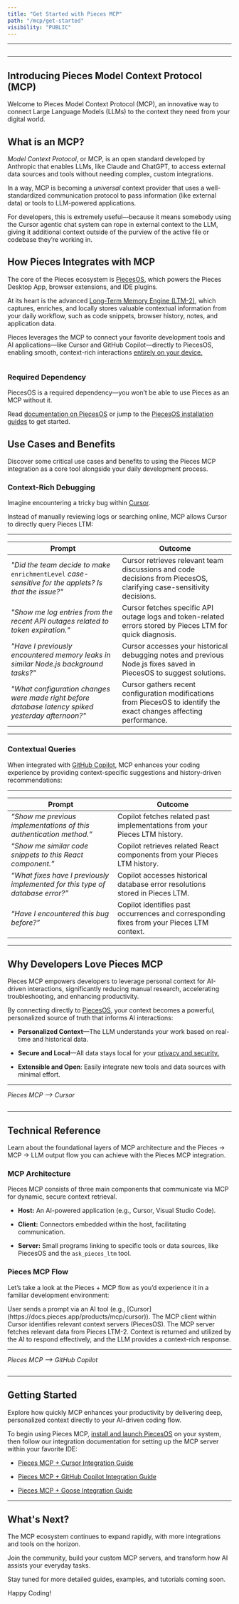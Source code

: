 ```yaml
---
title: "Get Started with Pieces MCP"
path: "/mcp/get-started"
visibility: "PUBLIC"
---
```

***

<Image src="https://storage.googleapis.com/hashnode_product_documentation_assets/mcp_documentation/introducing_pieces_mcp/mcp.png" alt="" align="center" fullwidth="true" />

***

## Introducing Pieces Model Context Protocol (MCP)

Welcome to Pieces Model Context Protocol (MCP), an innovative way to connect Large Language Models (LLMs) to the context they need from your digital world.

## What is an MCP?

*Model Context Protocol*, or MCP, is an open standard developed by Anthropic that enables LLMs, like Claude and ChatGPT, to access external data sources and tools without needing complex, custom integrations.

In a way, MCP is becoming a *universal* context provider that uses a well-standardized communication protocol to pass information (like external data) or tools to LLM-powered applications.

For developers, this is extremely useful—because it means somebody using the Cursor agentic chat system can rope in external context to the LLM, giving it additional context outside of the purview of the active file or codebase they’re working in.

## How Pieces Integrates with MCP

The core of the Pieces ecosystem is [PiecesOS](https://docs.pieces.app/products/core-dependencies/pieces-os), which powers the Pieces Desktop App, browser extensions, and IDE plugins.

At its heart is the advanced [Long-Term Memory Engine (LTM-2)](https://docs.pieces.app/products/core-dependencies/pieces-os#ltm-2), which captures, enriches, and locally stores valuable contextual information from your daily workflow, such as code snippets, browser history, notes, and application data.

Pieces leverages the MCP to connect your favorite development tools and AI applications—like Cursor and GitHub Copilot—directly to PiecesOS, enabling smooth, context-rich interactions [entirely on your device.](https://docs.pieces.app/products/privacy-security-your-data#data-storage--control)

<Image src="https://storage.googleapis.com/hashnode_product_documentation_assets/mcp_documentation/introducing_pieces_mcp/mcp-diagram.png" alt="" align="center" fullwidth="true" />

### Required Dependency

PiecesOS is a required dependency—you won’t be able to use Pieces as an MCP without it.

Read [documentation on PiecesOS](https://docs.pieces.app/products/core-dependencies/pieces-os) or jump to the [PiecesOS installation guides](https://docs.pieces.app/products/core-dependencies/pieces-os/manual-installation#manual-download--installation) to get started.

## Use Cases and Benefits

Discover some critical use cases and benefits to using the Pieces MCP integration as a core tool alongside your daily development process.

### Context-Rich Debugging

Imagine encountering a tricky bug within [Cursor](http://docs.pieces.app/products/mcp/cursor).

Instead of manually reviewing logs or searching online, MCP allows Cursor to directly query Pieces LTM:

***

| **Prompt**                                                                                             | **Outcome**                                                                                                          |
| ------------------------------------------------------------------------------------------------------ | -------------------------------------------------------------------------------------------------------------------- |
| *"Did the team decide to make* `enrichmentLevel` *case-sensitive for the applets? Is that the issue?"* | Cursor retrieves relevant team discussions and code decisions from PiecesOS, clarifying case-sensitivity decisions.  |
| *"Show me log entries from the recent API outages related to token expiration."*                       | Cursor fetches specific API outage logs and token-related errors stored by Pieces LTM for quick diagnosis.           |
| *"Have I previously encountered memory leaks in similar Node.js background tasks?"*                    | Cursor accesses your historical debugging notes and previous Node.js fixes saved in PiecesOS to suggest solutions.   |
| *"What configuration changes were made right before database latency spiked yesterday afternoon?"*     | Cursor gathers recent configuration modifications from PiecesOS to identify the exact changes affecting performance. |

***

### Contextual Queries

When integrated with [GitHub Copilot](http://docs.pieces.app/products/mcp/github-copilot), MCP enhances your coding experience by providing context-specific suggestions and history-driven recommendations:

***

| **Prompt**                                                                    | **Outcome**                                                                               |
| ----------------------------------------------------------------------------- | ----------------------------------------------------------------------------------------- |
| *“Show me previous implementations of this authentication method.”*           | Copilot fetches related past implementations from your Pieces LTM history.                |
| *“Show me similar code snippets to this React component.”*                    | Copilot retrieves related React components from your Pieces LTM history.                  |
| *“What fixes have I previously implemented for this type of database error?”* | Copilot accesses historical database error resolutions stored in Pieces LTM.              |
| *“Have I encountered this bug before?”*                                       | Copilot identifies past occurrences and corresponding fixes from your Pieces LTM context. |

***

## Why Developers Love Pieces MCP

Pieces MCP empowers developers to leverage personal context for AI-driven interactions, significantly reducing manual research, accelerating troubleshooting, and enhancing productivity.

By connecting directly to [PiecesOS](https://docs.pieces.app/products/core-dependencies/pieces-os), your context becomes a powerful, personalized source of truth that informs AI interactions:

* **Personalized Context**—The LLM understands your work based on real-time and historical data.

* **Secure and Local**—All data stays local for your [privacy and security.](https://docs.pieces.app/products/privacy-security-your-data)

* **Extensible and Open**: Easily integrate new tools and data sources with minimal effort.

***

*Pieces MCP —> Cursor*

<Image src="https://storage.googleapis.com/hashnode_product_documentation_assets/mcp_documentation/introducing_pieces_mcp/cursor_example_chat.png" alt="" align="center" fullwidth="true" />

***

## Technical Reference

Learn about the foundational layers of MCP architecture and the Pieces → MCP → LLM output flow you can achieve with the Pieces MCP integration.

### MCP Architecture

Pieces MCP consists of three main components that communicate via MCP for dynamic, secure context retrieval.

* **Host:** An AI-powered application (e.g., Cursor, Visual Studio Code).

* **Client:** Connectors embedded within the host, facilitating communication.

* **Server:** Small programs linking to specific tools or data sources, like PiecesOS and the `ask_pieces_ltm` tool.

### Pieces MCP Flow

Let’s take a look at the Pieces + MCP flow as you’d experience it in a familiar development environment:

<Steps>
  <Step title="Prompting">
    User sends a prompt via an AI tool (e.g., [Cursor](https://docs.pieces.app/products/mcp/cursor)).
  </Step>

  <Step title="Connecting the Dots">
    The MCP client within Cursor identifies relevant context servers (PiecesOS).
  </Step>

  <Step title="Gathering Context">
    The MCP server fetches relevant data from Pieces LTM-2.
  </Step>

  <Step title="Generating the Output">
    Context is returned and utilized by the AI to respond effectively, and the LLM provides a context-rich response.
  </Step>
</Steps>

***

*Pieces MCP —> GitHub Copilot*

<Image src="https://storage.googleapis.com/hashnode_product_documentation_assets/mcp_documentation/introducing_pieces_mcp/visualstudio_example_chat.png" alt="" align="center" fullwidth="true" />

***

## Getting Started

Explore how quickly MCP enhances your productivity by delivering deep, personalized context directly to your AI-driven coding flow.

To begin using Pieces MCP, [install and launch PiecesOS](https://docs.pieces.app/products/core-dependencies/pieces-os/manual-installation) on your system, then follow our integration documentation for setting up the MCP server within your favorite IDE:

* [Pieces MCP + Cursor Integration Guide](http://docs.pieces.app/products/mcp/cursor)

* [Pieces MCP + GitHub Copilot Integration Guide](http://docs.pieces.app/products/mcp/github-copilot)

* [Pieces MCP + Goose Integration Guide](https://docs.pieces.app/products/mcp/goose)

***

## What's Next?

The MCP ecosystem continues to expand rapidly, with more integrations and tools on the horizon.

Join the community, build your custom MCP servers, and transform how AI assists your everyday tasks.

<Callout type="tip">
  Stay tuned for more detailed guides, examples, and tutorials coming soon.
</Callout>

Happy Coding!
